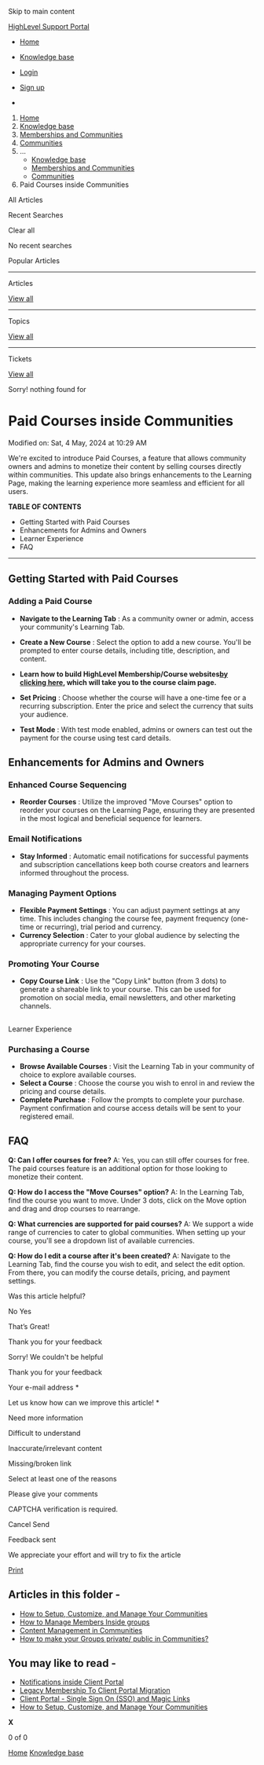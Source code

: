 Skip to main content

[ HighLevel Support Portal ](https://help.gohighlevel.com)

  * [ Home ](/support/home)
  * [ Knowledge base ](/support/solutions)

  * [Login](/support/login)
  * [Sign up](/support/signup)
  * 

  1. [Home](/support/home)
  2. [Knowledge base](/support/solutions)
  3. [Memberships and Communities](/support/solutions/155000000006)
  4. [Communities](/support/solutions/folders/155000000024)
  5. ... 
     * [Knowledge base](/support/solutions)
     * [Memberships and Communities](/support/solutions/155000000006)
     * [Communities](/support/solutions/folders/155000000024)
  6. Paid Courses inside Communities

All  Articles 

Recent Searches

Clear all

No recent searches

Popular Articles

* * *

Articles

[View all](/support/search/solutions)

* * *

Topics

[View all](/support/search/topics)

* * *

Tickets

[View all](/support/search/tickets)

Sorry! nothing found for   

# Paid Courses inside Communities

Modified on: Sat, 4 May, 2024 at 10:29 AM

We're excited to introduce Paid Courses, a feature that allows community owners and admins to monetize their content by selling courses directly within communities. This update also brings enhancements to the Learning Page, making the learning experience more seamless and efficient for all users.

**TABLE OF CONTENTS**

  * Getting Started with Paid Courses
  * Enhancements for Admins and Owners
  * Learner Experience
  * FAQ

* * *

## Getting Started with Paid Courses

### Adding a Paid Course

  * **Navigate to the Learning Tab** : As a community owner or admin, access your community's Learning Tab.
  * **Create a New Course** : Select the option to add a new course. You'll be prompted to enter course details, including title, description, and content.
  * **Learn how to build HighLevel Membership/Course websites[by clicking here](https://community.gohighlevel.com/courses/offers/a79d58bf-4d8d-4842-9efd-2194329404f5), which will take you to the course claim page.**

  * **Set Pricing** : Choose whether the course will have a one-time fee or a recurring subscription. Enter the price and select the currency that suits your audience.
  * **Test Mode** : With test mode enabled, admins or owners can test out the payment for the course using test card details.  

###   

## Enhancements for Admins and Owners

### Enhanced Course Sequencing

  * **Reorder Courses** : Utilize the improved "Move Courses" option to reorder your courses on the Learning Page, ensuring they are presented in the most logical and beneficial sequence for learners.

### Email Notifications

  * **Stay Informed** : Automatic email notifications for successful payments and subscription cancellations keep both course creators and learners informed throughout the process.

### Managing Payment Options

  * **Flexible Payment Settings** : You can adjust payment settings at any time. This includes changing the course fee, payment frequency (one-time or recurring), trial period and currency.
  * **Currency Selection** : Cater to your global audience by selecting the appropriate currency for your courses.

### Promoting Your Course

  * **Copy Course Link** : Use the "Copy Link" button (from 3 dots) to generate a shareable link to your course. This can be used for promotion on social media, email newsletters, and other marketing channels.

##   
Learner Experience

### Purchasing a Course

  * **Browse Available Courses** : Visit the Learning Tab in your community of choice to explore available courses.
  * **Select a Course** : Choose the course you wish to enrol in and review the pricing and course details.
  * **Complete Purchase** : Follow the prompts to complete your purchase. Payment confirmation and course access details will be sent to your registered email.  

## FAQ

**Q: Can I offer courses for free?** A: Yes, you can still offer courses for free. The paid courses feature is an additional option for those looking to monetize their content.

**Q: How do I access the "Move Courses" option?** A: In the Learning Tab, find the course you want to move. Under 3 dots, click on the Move option and drag and drop courses to rearrange.

**Q: What currencies are supported for paid courses?** A: We support a wide range of currencies to cater to global communities. When setting up your course, you'll see a dropdown list of available currencies.

**Q: How do I edit a course after it's been created?** A: Navigate to the Learning Tab, find the course you wish to edit, and select the edit option. From there, you can modify the course details, pricing, and payment settings.

Was this article helpful?

No  Yes 

That’s Great!

Thank you for your feedback

Sorry! We couldn't be helpful

Thank you for your feedback

Your e-mail address *

Let us know how can we improve this article! *

Need more information 

Difficult to understand 

Inaccurate/irrelevant content 

Missing/broken link 

Select at least one of the reasons 

Please give your comments 

CAPTCHA verification is required. 

Cancel  Send 

Feedback sent

We appreciate your effort and will try to fix the article

[Print](javascript:print\(\))

## Articles in this folder -

  * [How to Setup, Customize, and Manage Your Communities](/support/solutions/articles/155000000280-how-to-setup-customize-and-manage-your-communities)
  * [How to Manage Members Inside groups](/support/solutions/articles/155000000289-how-to-manage-members-inside-groups)
  * [Content Management in Communities](/support/solutions/articles/155000000297-content-management-in-communities)
  * [How to make your Groups private/ public in Communities?](/support/solutions/articles/155000000735-how-to-make-your-groups-private-public-in-communities-)

## You may like to read -

  * [Notifications inside Client Portal](/support/solutions/articles/155000001719-notifications-inside-client-portal)
  * [Legacy Membership To Client Portal Migration](/support/solutions/articles/155000002045-legacy-membership-to-client-portal-migration)
  * [Client Portal - Single Sign On (SSO) and Magic Links](/support/solutions/articles/155000001667-client-portal-single-sign-on-sso-and-magic-links)
  * [How to Setup, Customize, and Manage Your Communities](/support/solutions/articles/155000000280-how-to-setup-customize-and-manage-your-communities)

**X**

0 of 0 []()

[Home](/support/home) [Knowledge base](/support/solutions)
